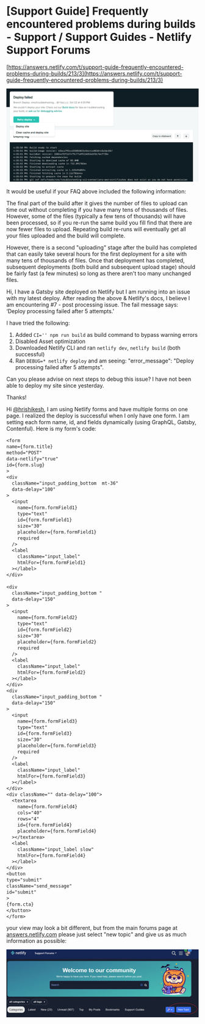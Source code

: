 # [Support Guide] Frequently encountered problems during builds - Support / Support Guides - Netlify Support Forums

[https://answers.netlify.com/t/support-guide-frequently-encountered-problems-during-builds/213/3](https://answers.netlify.com/t/support-guide-frequently-encountered-problems-during-builds/213/3)

![%5BSupport%20G%2058a1f/249f93954af7d92ffcc7bedf1a87586e136fa4fc.png](%5BSupport%20G%2058a1f/249f93954af7d92ffcc7bedf1a87586e136fa4fc.png)

It would be useful if your FAQ above included the following information:

The final part of the build after it gives the number of files to upload can time out without completing if you have many tens of thousands of files. However, some of the files (typically a few tens of thousands) will have been processed, so if you re-run the same build you fill find that there are now fewer files to upload. Repeating build re-runs will eventually get all your files uploaded and the build will complete.

However, there is a second "uploading" stage after the build has completed that can easily take several hours for the first deployment for a site with many tens of thousands of files. Once that deployment has completed, subsequent deployments (both build and subsequent upload stage) should be fairly fast (a few minutes) so long as there aren't too many unchanged files.

Hi,
 I have a Gatsby site deployed on Netlify but I am running into an issue with my latest deploy. After reading the above & Netlify's docs, I believe I am encountering #7 - post processing issue.
 The fail message says: ‘Deploy processing failed after 5 attempts.'

I have tried the following:

1. Added `CI='' npm run build` as build command to bypass warning errors
2. Disabled Asset optimization
3. Downloaded Netlify CLI and ran `netlify dev`, `netlify build` (both successful)
4. Ran `DEBUG=* netlify deploy` and am seeing: "error_message": "Deploy processing failed after 5 attempts".

Can you please advise on next steps to debug this issue? I have not been able to deploy my site since yesterday.

Thanks!

Hi [@hrishikesh](https://answers.netlify.com/u/hrishikesh), I am using Netlify forms and have multiple forms on one page. I realized the deploy is successful when I only have one form.
 I am setting each form name, id, and fields dynamically (using GraphQL, Gatsby, Contenful). Here is my form's code:

```
<form
name={form.title}
method="POST"
data-netlify="true"
id={form.slug}
>
<div
  className="input_padding_bottom  mt-36"
  data-delay="100"
>
  <input
    name={form.formField1}
    type="text"
    id={form.formField1}
    size="30"
    placeholder={form.formField1}
    required
  />
  <label
    className="input_label"
    htmlFor={form.formField1}
  ></label>
</div>

<div
  className="input_padding_bottom "
  data-delay="150"
>
  <input
    name={form.formField2}
    type="text"
    id={form.formField2}
    size="30"
    placeholder={form.formField2}
    required
  />
  <label
    className="input_label"
    htmlFor={form.formField2}
  ></label>
</div>
<div
  className="input_padding_bottom "
  data-delay="150"
>
  <input
    name={form.formField3}
    type="text"
    id={form.formField3}
    size="30"
    placeholder={form.formField3}
    required
  />
  <label
    className="input_label"
    htmlFor={form.formField3}
  ></label>
</div>
<div className="" data-delay="100">
  <textarea
    name={form.formField4}
    cols="40"
    rows="4"
    id={form.formField4}
    placeholder={form.formField4}
  ></textarea>
  <label
    className="input_label slow"
    htmlFor={form.formField4}
  ></label>
</div>
<button
type="submit"
className="send_message"
id="submit"
>
{form.cta}
</button>
</form>

```

your view may look a bit different, but from the main forums page at [answers.netlify.com](http://answers.netlify.com/) please just select "new topic" and give us as much information as possible:

![%5BSupport%20G%2058a1f/63728689b33a9d292fd89a466d963056d85a365f_2_1380x488.jpeg](%5BSupport%20G%2058a1f/63728689b33a9d292fd89a466d963056d85a365f_2_1380x488.jpeg)
